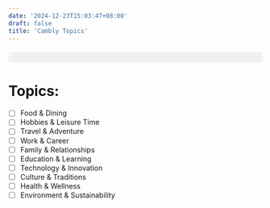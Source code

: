 ```yaml
---
date: '2024-12-23T15:03:47+08:00'
draft: false
title: 'Cambly Topics'
---
```


<div class="progress-bar-container" style="width: 100%; background-color: #f0f0f0; border-radius: 5px; margin: 20px 0;">
    <div id="progress-bar" class="progress-bar" style="width: 0%; height: 20px; background-color: #4CAF50; border-radius: 5px; text-align: center; color: white;">
        0%
    </div>
</div>

<div id="completion-status"></div>

# Topics:

- [ ] Food & Dining
- [ ] Hobbies & Leisure Time
- [ ] Travel & Adventure
- [ ] Work & Career
- [ ] Family & Relationships
- [ ] Education & Learning
- [ ] Technology & Innovation
- [ ] Culture & Traditions
- [ ] Health & Wellness
- [ ] Environment & Sustainability

<script>
document.addEventListener('DOMContentLoaded', function() {
    function updateProgress() {
        const totalTasks = document.querySelectorAll('li').length;
        const completedTasks = document.querySelectorAll('li:has(input:checked)').length;
        const percentage = (completedTasks / totalTasks) * 100;
        
        const progressBar = document.getElementById('progress-bar');
        const completionStatus = document.getElementById('completion-status');
        
        progressBar.style.width = percentage + '%';
        progressBar.textContent = Math.round(percentage) + '%';
        completionStatus.textContent = `完成进度: ${completedTasks}/${totalTasks}`;
    }

    // 初始化进度
    updateProgress();

    // 监听复选框变化
    document.addEventListener('change', function(e) {
        if (e.target.type === 'checkbox') {
            updateProgress();
        }
    });
});
</script>
